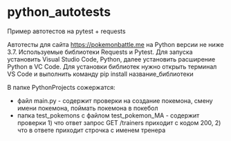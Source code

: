 # python_autotests
Пример автотестов на pytest + requests

Автотесты для сайта https://pokemonbattle.me на Python версии не ниже 3.7. Используемые библиотеки Requests и Pytest.
Для запуска установить Visual Studio Code, Python, далее установить расширение Python в VC Сode.
Для установки библиотек нужно открыть терминал VS Code и выполнить команду pip install название_библиотеки

В папке PythonProjects сожержатся:
- файл main.py  - содержит проверки  на создание покемона, смену имени покемона, поймать покемона в покебол
- папка test_pokemons с файлом test_pokemon_MA - содержит проверки 1) что ответ запрос GET /trainers приходит с кодом 200, 2) что в ответе приходит строчка с именем тренера
